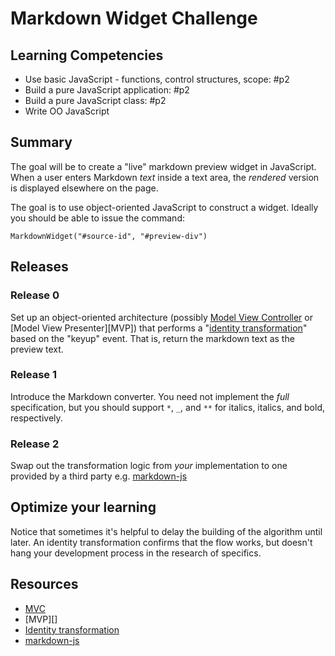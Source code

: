 # Markdown Widget Challenge

## Learning Competencies

* Use basic JavaScript - functions, control structures, scope: #p2
* Build a pure JavaScript application: #p2
* Build a pure JavaScript class: #p2
* Write OO JavaScript

## Summary

The goal will be to create a "live" markdown preview widget in JavaScript.
When a user enters Markdown *text* inside a text area, the _rendered_ version
is displayed elsewhere on the page.

The goal is to use object-oriented JavaScript to construct a widget.  Ideally
you should be able to issue the command:

    MarkdownWidget("#source-id", "#preview-div")

## Releases

### Release 0

Set up an object-oriented architecture (possibly [Model View Controller][MVC]
or [Model View Presenter][MVP]) that performs a "[identity transformation][identity]" based on the "keyup" event.  That is, return the
markdown text as the preview text.

### Release 1

Introduce the Markdown converter.  You need not implement the _full_
specification, but you should support `*`, `_`, and `**` for italics, italics,
and bold, respectively.

### Release 2

Swap out the transformation logic from *your* implementation to one provided by
a third party e.g. [markdown-js]

## Optimize your learning

Notice that sometimes it's helpful to delay the building of the algorithm until
later.  An identity transformation confirms that the flow works, but doesn't
hang your development process in the research of specifics.

## Resources

* [MVC][]
* [MVP][]
* [Identity transformation][identity]
* [markdown-js][]

[MVC]: http://en.wikipedia.org/wiki/Model%E2%80%93view%E2%80%93controller
[MVPresenter]: http://en.wikipedia.org/wiki/Model%E2%80%93view%E2%80%93presenter
[identity]: http://en.wikipedia.org/wiki/Identity_transform
[markdown-js]: https://github.com/evilstreak/markdown-js
